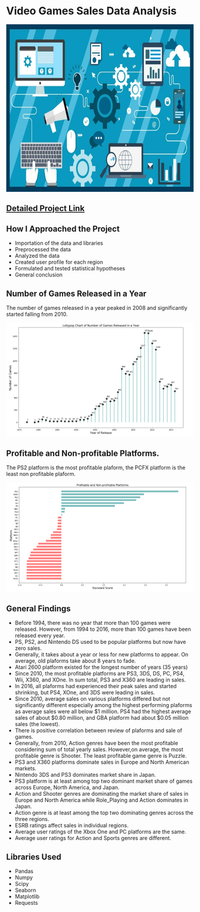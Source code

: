 # Video Games Sales Data Analysis
<p align ="center">
   <img src = "images/video.jpg" width="1000" 
     height="450">
 </p>
 
## [Detailed Project Link](https://nbviewer.org/github/Emmanuel-Nti/video_games_sales_analysis/blob/master/Video_Games_Sales_Analysis_Nti.ipynb) 

## How I Approached the Project
- Importation of the data and libraries
- Preprocessed the data 
- Analyzed the data
- Created user profile for each region
- Formulated and tested statistical hypotheses
- General conclusion

## Number of Games Released in a Year
The number of games released in a year peaked in 2008 and significantly started falling from 2010.
<p align ="center">
   <img src = "images/lollypop.PNG">
 </p>

## Profitable and Non-profitable Platforms.
The PS2 platform is the most profitable plaform, the PCFX platform is the least non profitable plaform.
<p align ="center">
   <img src = "images/platforms.PNG" >
 </p>
 
## General Findings
- Before 1994, there was no year that more than 100 games were released. However, from 1994 to 2016, more than 100 games have been released every year.
- PS, PS2, and Nintendo DS used to be popular platforms but now have zero sales.
- Generally, it takes about a year or less for new platforms to appear. On average, old plaforms take about 8 years to fade.
- Atari 2600 platform existed for the longest number of years (35 years)
- Since 2010, the most profitable platforms are PS3, 3DS, DS, PC, PS4, Wii, X360, and XOne. In sum total, PS3 and X360 are leading in sales.
- In 2016, all plaforms had experienced their peak sales and started shrinking, but PS4, XOne, and 3DS were leading in sales.
- Since 2010, average sales on various platforms differed but not significantly different especially among the highest performing plaforms as average sales were all below $1 million. PS4 had the highest average sales of about $0.80 million, and GBA platform had about $0.05 million sales (the lowest).
- There is positive correlation between review of plaforms and sale of games.
- Generally, from 2010, Action genres have been the most profitable considering sum of total yearly sales. However,on average, the most profitable genre is Shooter. The least profitable game genre is Puzzle.
- PS3 and X360 platforms dominate sales in Europe and North American markets.
- Nintendo 3DS and PS3 dominates market share in Japan.
- PS3 platform is at least among top two dominant market share of games across Europe, North America, and Japan.
- Action and Shooter genres are dominating the market share of sales in Europe and North America while Role_Playing and Action dominates in Japan.
- Action genre is at least among the top two dominating genres across the three regions.
- ESRB ratings affect sales in individual regions.
- Average user ratings of the Xbox One and PC platforms are the same.
- Average user ratings for Action and Sports genres are different.

## Libraries Used
- Pandas 
- Numpy 
- Scipy 
- Seaborn
- Matplotlib
- Requests


